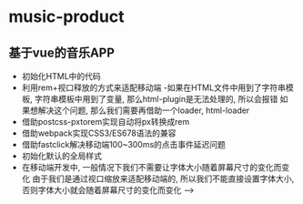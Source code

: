 # music-product
## 基于vue的音乐APP
- 初始化HTML中的代码
- 利用rem+视口释放的方式来适配移动端
-如果在HTML文件中用到了字符串模板, 字符串模板中用到了变量, 那么html-plugin是无法处理的, 所以会报错
        如果想解决这个问题, 那么我们需要再借助一个loader, html-loader
- 借助postcss-pxtorem实现自动将px转换成rem
- 借助webpack实现CSS3/ES678语法的兼容
- 借助fastclick解决移动端100~300ms的点击事件延迟问题
- 初始化默认的全局样式
- 在移动端开发中, 一般情况下我们不需要让字体大小随着屏幕尺寸的变化而变化
 由于我们是通过视口缩放来适配移动端的, 所以我们不能直接设置字体大小, 否则字体大小就会随着屏幕尺寸的变化而变化
-->
